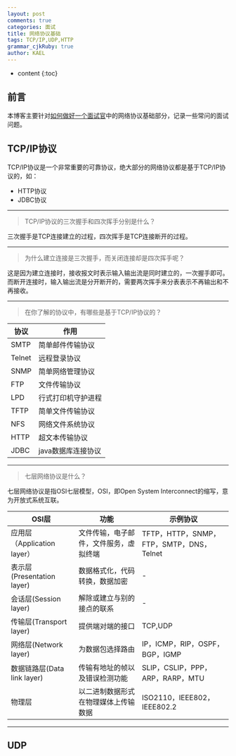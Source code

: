```yaml
---
layout: post
comments: true
categories: 面试
title: 网络协议基础
tags: TCP/IP,UDP,HTTP
grammar_cjkRuby: true
author: KAEL
---
```

    
* content
{:toc}

## 前言

本博客主要针对[如何做好一个面试官](如何做好一个面试官)中的网络协议基础部分，记录一些常问的面试问题。

## TCP/IP协议

TCP/IP协议是一个非常重要的可靠协议，绝大部分的网络协议都是基于TCP/IP协议的，如：

* HTTP协议
* JDBC协议

----
> TCP/IP协议的三次握手和四次挥手分别是什么？

三次握手是TCP连接建立的过程，四次挥手是TCP连接断开的过程。

----
> 为什么建立连接是三次握手，而关闭连接却是四次挥手呢？

这是因为建立连接时，接收报文时表示输入输出流是同时建立的，一次握手即可。
而断开连接时，输入输出流是分开断开的，需要两次挥手来分表表示不再输出和不再接收。

----
> 在你了解的协议中，有哪些是基于TCP/IP协议的？

|协议|作用|
|----|----|
|SMTP|简单邮件传输协议|
|Telnet|远程登录协议|
|SNMP|简单网络管理协议|
|FTP|文件传输协议|
|LPD|行式打印机守护进程|
|TFTP|简单文件传输协议|
|NFS|网络文件系统协议|
|HTTP|超文本传输协议|
|JDBC|java数据库连接协议|

----
> 七层网络协议是什么？

七层网络协议是指OSI七层模型，OSI，即Open System Interconnect的缩写，意为开放式系统互联。

|OSI层|功能|示例协议|
|----|----|----|
|应用层（Application layer）|文件传输，电子邮件，文件服务，虚拟终端|TFTP，HTTP，SNMP，FTP，SMTP，DNS，Telnet|
|表示层(Presentation layer)|数据格式化，代码转换，数据加密|-|
|会话层(Session layer)|解除或建立与别的接点的联系|-|
|传输层(Transport layer)|提供端对端的接口|TCP,UDP|
|网络层(Network layer)|为数据包选择路由|IP，ICMP，RIP，OSPF，BGP，IGMP|
|数据链路层(Data link layer)|传输有地址的帧以及错误检测功能|SLIP，CSLIP，PPP，ARP，RARP，MTU|
|物理层|以二进制数据形式在物理媒体上传输数据|ISO2110，IEEE802，IEEE802.2|

----
> 

## UDP

